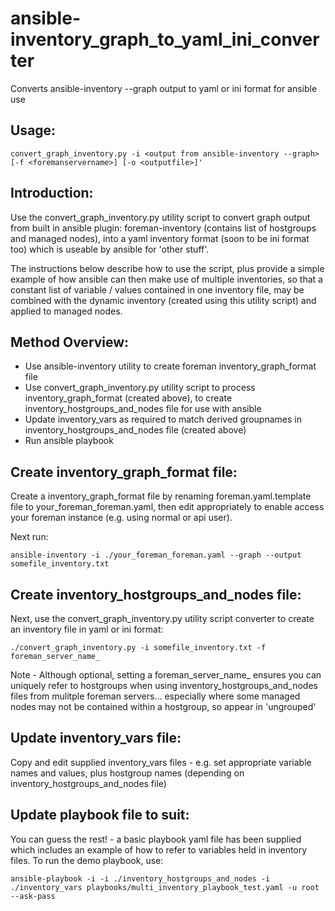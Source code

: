 # ansible-inventory_graph_to_yaml_ini_converter
Converts ansible-inventory --graph output to yaml or ini format for ansible use

## Usage:
`convert_graph_inventory.py -i <output from ansible-inventory --graph> [-f <foremanservername>] [-o <outputfile>]'`

## Introduction:
Use the convert_graph_inventory.py utility script to convert graph output from built in ansible plugin: foreman-inventory (contains list of hostgroups and managed nodes), into a yaml inventory format (soon to be ini format too) which is useable by ansible for 'other stuff'.

The instructions below describe how to use the script, plus provide a simple example of how ansible can then make use of multiple inventories, so that a constant list of variable / values contained in one inventory file, may be combined with the dynamic inventory (created using this utility script) and applied to managed nodes.

## Method Overview:
- Use ansible-inventory utility to create foreman inventory_graph_format file
- Use convert_graph_inventory.py utility script to process inventory_graph_format (created above), to create inventory_hostgroups_and_nodes file for use with ansible
- Update inventory_vars as required to match derived groupnames in inventory_hostgroups_and_nodes file (created above)
- Run ansible playbook

## Create inventory_graph_format file:
Create a inventory_graph_format file by renaming foreman.yaml.template file to your_foreman_foreman.yaml, then edit appropriately to enable access your foreman instance (e.g. using normal or api user).

Next run:

`ansible-inventory -i ./your_foreman_foreman.yaml --graph --output somefile_inventory.txt`

## Create inventory_hostgroups_and_nodes file:
Next, use the convert_graph_inventory.py utility script converter to create an inventory file in yaml or ini format:

`./convert_graph_inventory.py -i somefile_inventory.txt -f foreman_server_name_`

Note - Although optional, setting a foreman_server_name_ ensures you can uniquely refer to hostgroups when using inventory_hostgroups_and_nodes files from mulitple foreman servers... especially where some managed nodes may not be contained within a hostgroup, so appear in 'ungrouped'

## Update inventory_vars file:
Copy and edit supplied inventory_vars files - e.g. set appropriate variable names and values, plus hostgroup names (depending on inventory_hostgroups_and_nodes file)

## Update playbook file to suit:
You can guess the rest! - a basic playbook yaml file has been supplied which includes an example of how to refer to variables held in inventory files. To run the demo playbook, use:

`ansible-playbook -i -i ./inventory_hostgroups_and_nodes -i ./inventory_vars playbooks/multi_inventory_playbook_test.yaml -u root --ask-pass`

